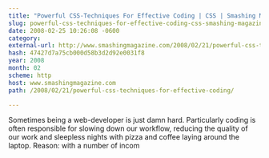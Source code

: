 ```yaml
---
title: "Powerful CSS-Techniques For Effective Coding | CSS | Smashing Magazine"
slug: powerful-css-techniques-for-effective-coding-css-smashing-magazine
date: 2008-02-25 10:26:08 -0600
category: 
external-url: http://www.smashingmagazine.com/2008/02/21/powerful-css-techniques-for-effective-coding/
hash: 47427d7a75cb000d58b3d2d92e0031f8
year: 2008
month: 02
scheme: http
host: www.smashingmagazine.com
path: /2008/02/21/powerful-css-techniques-for-effective-coding/

---
```


Sometimes being a web-developer is just damn hard. Particularly coding is often responsible for slowing down our workflow, reducing the quality of our work and sleepless nights with pizza and coffee laying around the laptop. Reason: with a number of incom
